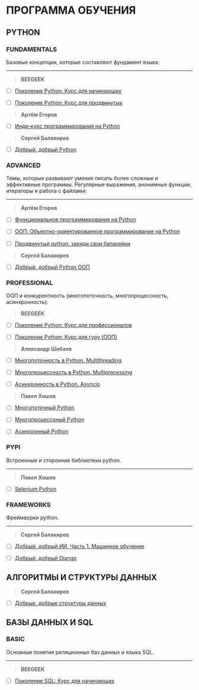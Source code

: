 # ПРОГРАММА ОБУЧЕНИЯ
## PYTHON
### FUNDAMENTALS
Базовые концепции, которые составляют фундамент языка:
___
> **BEEGEEK**
- [ ] [Поколение Python: Курс для начинающих](https://github.com/tskdvraz0r/education/tree/main/stepik/beegeek/python_generation/01_course_for_beginners)
- [ ] [Поколение Python: Курс для продвинутых](https://github.com/tskdvraz0r/education/tree/main/stepik/beegeek/python_generation/02_course_for_advanced)


> **Артём Егоров**
- [ ] [Инди-курс программирования на Python](https://github.com/tskdvraz0r/education/tree/main/stepik/artyom_egorov/01_course_indie_python_programming)


> **Сергей Балакирев**
- [ ] [Добрый, добрый Python](https://github.com/tskdvraz0r/education/tree/main/stepik/sergey_balakirev/good_good_python/01_course_python)


### ADVANCED
Темы, которые развивают умение писать более сложные и эффективные программы. Регулярные выражения, анонимные функции, итераторы и работа с файлами:
___
> **Артём Егоров**
- [ ] [Функциональное программирование на Python](https://github.com/tskdvraz0r/education/tree/main/stepik/artyom_egorov/02_course_functional_programming)
- [ ] [ООП: Объектно-ориентированное программирование на Python](https://github.com/tskdvraz0r/education/tree/main/stepik/artyom_egorov/03_course_python_oop)
- [ ] [Продвинутый python: заряди свои батарейки](https://github.com/tskdvraz0r/education/tree/main/stepik/artyom_egorov/04_course_advanced_python)


> **Сергей Балакирев**
- [ ] [Добрый, добрый Python ООП](https://github.com/tskdvraz0r/education/tree/main/stepik/sergey_balakirev/good_good_python/02_course_python_oop)


### PROFESSIONAL
ООП и конкурентность (многопоточность, многопроцессность, асинхронность):
> **BEEGEEK**
- [ ] [Поколение Python: Курс для профессионалов](https://github.com/tskdvraz0r/education/tree/main/stepik/beegeek/python_generation/03_course_for_professionals)
- [ ] [Поколение Python: Курс для гуру (ООП)](https://github.com/tskdvraz0r/education/tree/main/stepik/beegeek/python_generation/04_course_for_guru)


> **Александр Шибаев**
- [ ] [Многопоточность в Python. Multithreading](https://github.com/tskdvraz0r/education/tree/main/stepik/alexander_shibaev/01_course_multithreading_python)
- [ ] [Многопроцессность в Python. Multiprocessing](https://github.com/tskdvraz0r/education/tree/main/stepik/alexander_shibaev/02_course_multiprocessing_python)
- [ ] [Асинхронность в Python. Asyncio](https://github.com/tskdvraz0r/education/tree/main/stepik/alexander_shibaev/03_course_async_python)


> **Павел Хошев**
- [ ] [Многопоточный Python](https://github.com/tskdvraz0r/education/tree/main/stepik/pavel_khoshev/01_course_multithreading_python)
- [ ] [Многопроцесcоный Python](https://github.com/tskdvraz0r/education/tree/main/stepik/pavel_khoshev/02_course_multiprocessing_python)
- [ ] [Асинхронный Python](https://github.com/tskdvraz0r/education/tree/main/stepik/pavel_khoshev/03_course_async_python)


### PYPI
Встроенные и сторонние библиотеки python.
___
> **Павел Хошев**
- [ ] [Selenium Python](https://github.com/tskdvraz0r/education/tree/main/stepik/pavel_khoshev/04_course_python_selenium)


### FRAMEWORKS
Фреймворки python.
___
> **Сергей Балакирев**
- [ ] [Добрый, добрый ИИ. Часть 1. Машинное обучение](https://github.com/tskdvraz0r/education/tree/main/stepik/sergey_balakirev/good_good_python/03_course_ai_part_1_ml)
- [ ] [Добрый, добрый Django](https://github.com/tskdvraz0r/education/tree/main/stepik/sergey_balakirev/good_good_python/04_course_django)


## АЛГОРИТМЫ И СТРУКТУРЫ ДАННЫХ
> **Сергей Балакирев**
- [ ] [Добрые, добрые структуры данных](https://github.com/tskdvraz0r/education/tree/main/stepik/sergey_balakirev/other/01_course_data_structures)


## БАЗЫ ДАННЫХ И SQL
### BASIC
Основные понятия реляционных баз данных и языка SQL.
___
> **BEEGEEK**
- [ ] [Поколение SQL: Курс для начинающих](https://github.com/tskdvraz0r/education/tree/main/stepik/beegeek/sql_generation/01_course_for_beginners)